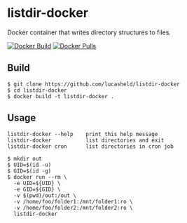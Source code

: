 listdir-docker
==============

Docker container that writes directory structures to files.

[![Docker Build](https://img.shields.io/docker/build/lucasheld/listdir-docker.svg)](https://hub.docker.com/r/lucasheld/listdir-docker)
[![Docker Pulls](https://img.shields.io/docker/pulls/lucasheld/listdir-docker.svg)](https://hub.docker.com/r/lucasheld/listdir-docker)

## Build
```console
$ git clone https://github.com/lucasheld/listdir-docker
$ cd listdir-docker
$ docker build -t listdir-docker .
```

## Usage
```
listdir-docker --help    print this help message
listdir-docker           list directories and exit
listdir-docker cron      list directories in cron job
```

```console
$ mkdir out
$ UID=$(id -u)
$ GID=$(id -g)
$ docker run --rm \
  -e UID=${UID} \
  -e GID=${GID} \
  -v $(pwd)/out:/out \
  -v /home/foo/folder1:/mnt/folder1:ro \
  -v /home/foo/folder2:/mnt/folder2:ro \
  listdir-docker
```
